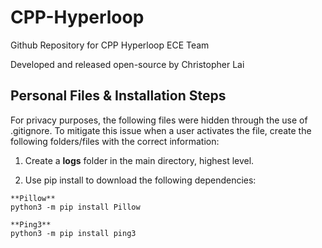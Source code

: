# CPP-Hyperloop
Github Repository for CPP Hyperloop ECE Team

Developed and released open-source by Christopher Lai

## Personal Files & Installation Steps

For privacy purposes, the following files were hidden through the use of .gitignore. To mitigate this issue when a user activates the file, create the following folders/files with the correct information:

1. Create a **logs** folder in the main directory, highest level.

2. Use pip install to download the following dependencies:

```
**Pillow**
python3 -m pip install Pillow

**Ping3**
python3 -m pip install ping3
```